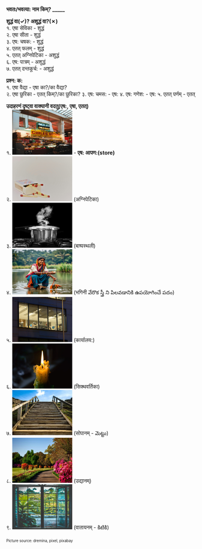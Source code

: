 **भवतः/भवत्या: नाम किम्? _____**  

**शुद्धं वा(&check;)? अशुद्धं वा?(&cross;)**  
१. एषा सेविका  - शुद्धं  
२. एषा सीता  - शुद्धं  
३. एष: चषक:  - शुद्धं  
४. एतत् फलम्  - शुद्धं   
५. एतत् अग्निपेटिका   - अशुद्धं  
६. एष: पात्रम्  - अशुद्धं  
७. एतत् दन्तकूर्च: - अशुद्धं  

**प्रश्न: क:**  
१. एषा वैद्या   - एषा का?/का वैद्या?  
२. एषा छुरिका   - एतत् किम्?/का छुरिका?
३. एष: चमस:  -  एष:
४. एष: गणेश:  - एष:
५. एतत् पर्णम्  - एतत्

**उदाहरणं दृष्ट्वा वाक्यानी वदतु(एष:, एषा, एतत्)**  
१. <img src="pictures/aapnaha.jpg" width="160" height="120" />   - **एष: आपण:(store)**   
२. <img src="pictures/agnipetika.jpg" width="160" height="120" /> (अग्निपेटिका)  
३. <img src="pictures/baashpasthali.jpg" width="160" height="120" /> (बाष्पस्थली)  
४. <img src="pictures/bhaginii.png" width="160" height="120" /> (भगिनी వేరొక స్త్రీ ని పిలవడానికి ఉపయోగించే పదం)  
५. <img src="pictures/kaaryaalayaha.jpg" width="160" height="120" /> (कार्यालय:)  
६. <img src="pictures/siktavartika.jpg" width="160" height="120" /> (सिक्थवर्तिका)  
७. <img src="pictures/sopaanam.jpg" width="160" height="120" /> (सोपानम् - మెట్టు)  
८. <img src="pictures/udyaanam.jpg" width="160" height="120" /> (उद्यानम्)  
९. <img src="pictures/vaataayanam.jpg" width="160" height="120" /> (वातायनम् - కిటికి)

<sub><sup>Picture source: dremina, pixel, pixabay</sup></sub>